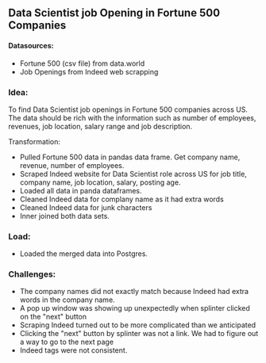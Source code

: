 ## Data Scientist job Opening in Fortune 500 Companies

#### Datasources:

 * Fortune 500 (csv file) from data.world
 * Job Openings from Indeed web scrapping

### Idea:
To find Data Scientist job openings in Fortune 500 companies across US. The data should be rich with the information such as number of employees, revenues, job location, salary range and job description.

Transformation:
*	Pulled Fortune 500 data in pandas data frame. Get company name, revenue, number of employees.
*	Scraped Indeed website for Data Scientist role across US for job title, company name, job location, salary, posting age.
*   Loaded all data in panda dataframes.
*   Cleaned Indeed data for complany name as it had extra words
*   Cleaned Indeed data for junk characters
*   Inner joined both data sets.

### Load:
*  Loaded the merged data into Postgres.

### Challenges:
*  The company names did not exactly match because Indeed had extra words in the company name.
*  A pop up window was showing up unexpectedly when splinter clicked on the "next" button
*  Scraping Indeed turned out to be more complicated than we anticipated
*  Clicking the "next" button by splinter was not a link. We had to figure out a way to go to the next page
*  Indeed tags were not consistent.
